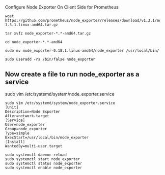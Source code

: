 Configure Node Exporter On Client Side for Prometheus

```
wget https://github.com/prometheus/node_exporter/releases/download/v1.3.1/node_exporter-1.3.1.linux-amd64.tar.gz
```
```
tar xvfz node_exporter-*.*-amd64.tar.gz
```
```
cd node_exporter-*.*-amd64
```
```
sudo mv node_exporter-0.18.1.linux-amd64/node_exporter /usr/local/bin/
```
```
sudo useradd -rs /bin/false node_exporter
```
## Now create a file to run node_exporter as a service
sudo vim /etc/systemd/system/node_exporter.service
```
sudo vim /etc/systemd/system/node_exporter.service
[Unit]
Description=Node Exporter
After=network.target
[Service]
User=node_exporter
Group=node_exporter
Type=simple
ExecStart=/usr/local/bin/node_exporter
[Install]
WantedBy=multi-user.target
```
```
sudo systemctl daemon-reload
sudo systemctl start node_exporter
sudo systemctl status node_exporter
sudo systemctl enable node_exporter
```
